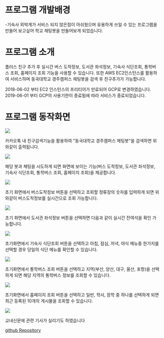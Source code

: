 # 프로그램 개발배경
-기숙사 외박계가 서비스 되지 않은점이 아쉬웠으며 유용하게 쓰일 수 있는 프로그램을 만들어 보고싶어 학교 채팅봇을 만들어보게 되었습니다.

# 프로그램 소개
플러스 친구 추가 후 실시간 버스 도착정보, 도서관 좌석정보, 기숙사 식단조회, 통학버스 조회, 홈페이지 조회 기능을 사용할 수 있습니다.
또한 AWS EC2인스턴스를 활용하여 서비스하며 동국대학교 경주캠퍼스 채팅봇을 검색 후 친구추가가 가능합니다.

2018-06-02 부터 EC2 인스턴스의 프리티어가 만료되어 GCP로 변경하였습니다.
2019-06-01 부터 GCP의 사용기한이 종료됨에 따라 서비스가 종료되었습니다.

# 프로그램 동작화면
![](https://kkimsangheon.github.io/2017/08/11/dg-chat-bot/1.png) 

카카오톡 내 친구검색기능을 활용하여 "동국대학교 경주캠퍼스 채팅봇"을 검색하면 위와같이 출력됩니다.

![](https://kkimsangheon.github.io/2017/08/11/dg-chat-bot/2.png) 

해당 봇과 채팅을 시도하게 되면 화면에 보이는 기능(버스 도착정보, 도서관 좌석정보, 기숙사 식단조회, 통학버스 조회, 홈페이지 조회)을 제공합니다.

![](https://kkimsangheon.github.io/2017/08/11/dg-chat-bot/3.png) 

초기 화면에서 버스도착정보 버튼을 선택하고 조회할 정류장의 숫자를 입력하게 되면 위와같이 버스도착정보를 실시간으로 조회 가능합니다.

![](https://kkimsangheon.github.io/2017/08/11/dg-chat-bot/4.png) 

초기 화면에서 도서관 좌석정보 버튼을 선택하면 다음과 같이 실시간 잔여석을 확인 가능합니다.

![](https://kkimsangheon.github.io/2017/08/11/dg-chat-bot/5.png)

초기화면에서 기숙사 식단조회 버튼을 선택하고 아침, 점심, 저녁, 야식 메뉴중 한가지를 선택할 경우 당일의 식단 메뉴를 확인할 수 있습니다.

![](https://kkimsangheon.github.io/2017/08/11/dg-chat-bot/6.png) 

초기화면에서 통학버스 조회 버튼을 선택하고 지역(부산, 양산, 대구, 울산, 포항)을 선택하게 되면 해당 지역의 통학버스 정보를 조회할 수 있습니다.

![](https://kkimsangheon.github.io/2017/08/11/dg-chat-bot/7.png) 

초기화면에서 홈페이지 조회 버튼을 선택하고 일반, 학사, 장학 중 하나를 선택하게 되면 최근 등록된 10개의 게시물을 조회할 수 있습니다.

![](https://kkimsangheon.github.io/2017/08/11/dg-chat-bot/article.jpg) 

교내신문에 관련 기사가 실리기도 하였습니다


[github Repository](https://github.com/KKimSangHeon/Dg_Chat_Bot)
